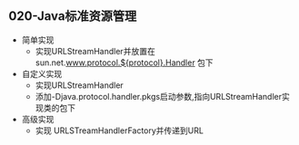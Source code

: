 ## 020-Java标准资源管理

- 简单实现
  - 实现URLStreamHandler并放置在 sun.net.www.protocol.${protocol}.Handler 包下
- 自定义实现
  - 实现URLStreamHandler
  - 添加-Djava.protocol.handler.pkgs启动参数,指向URLStreamHandler实现类的包下
- 高级实现
  - 实现 URLSTreamHandlerFactory并传递到URL

